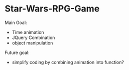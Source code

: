 # Star-Wars-RPG-Game
Main Goal:
- Time animation
- JQuery Combination
- object manipulation

Future goal:
- simplify coding by combining animation into function?
